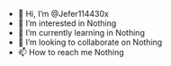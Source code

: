- 👋 Hi, I’m @Jefer114430x
- 👀 I’m interested in Nothing
- 🌱 I’m currently learning in Nothing
- 💞️ I’m looking to collaborate on Nothing
- 📫 How to reach me Nothing

<!---
Jefer114430x/Jefer114430x is a ✨ special ✨ repository because its `README.md` (this file) appears on your GitHub profile.
You can click the Preview link to take a look at your changes.
--->
